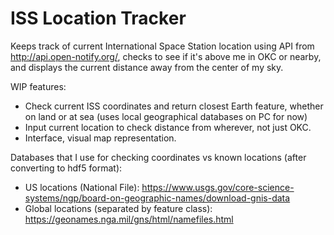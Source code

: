 # ISS Location Tracker

Keeps track of current International Space Station location using API from http://api.open-notify.org/, checks to see if it's above me in OKC or nearby, and displays the current distance away from the center of my sky.

WIP features:

- Check current ISS coordinates and return closest Earth feature, whether on land or at sea (uses local geographical databases on PC for now)
- Input current location to check distance from wherever, not just OKC.
- Interface, visual map representation.

Databases that I use for checking coordinates vs known locations (after converting to hdf5 format):

- US locations (National File): https://www.usgs.gov/core-science-systems/ngp/board-on-geographic-names/download-gnis-data
- Global locations (separated by feature class): https://geonames.nga.mil/gns/html/namefiles.html